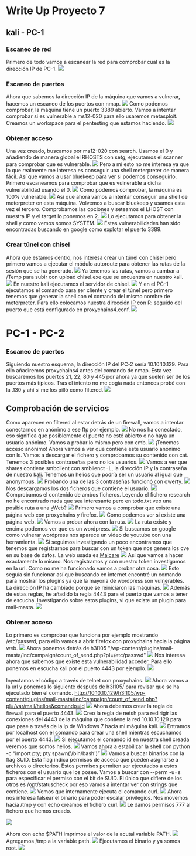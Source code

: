 # Write Up Proyecto 7

## kali - PC-1

### Escaneo de red

Primero de todo vamos a escanear la red para comprobar cual es la dirección IP de PC-1.
![](./img/Pasted%20image%2020240424190849.png)

### Escaneo de puertos

Ahora que sabemos la dirección IP de la máquina que vamos a vulnerar, hacemos un escaneo de los puertos con nmap.
![](./img/Pasted%20image%2020240424194525.png)
Como podemos comprobar, la máquina tiene un puerto 3389 abierto. Vamos a intentar comprobar si es vulnerable a ms12-020 para ello usaremos metasploit.
Creamos un workspace para el pentesting que estamos haciendo.
![](./img/Pasted%20image%2020240424194733.png)

### Obtener acceso

Una vez creado, buscamos por ms12-020 con search. Usamos el 0 y añadiendo de manera global el RHOSTS con setg, ejecutamos el scanner para comprobar que es vulnerable.
![](./img/Pasted%20image%2020240424194834.png)
Pero a mi esto no me interesa ya que lo que realmente me interesa es conseguir una shell meterpreter de manera fácil. 
Así que vamos a usar bluekeep para ver si podemos conseguirlo. Primero escaneamos para comprobar que es vulnerable a dicha vulnerabilidad usando el 0.
![](./img/Pasted%20image%2020240424195058.png)
Como podemos comprobar, la máquina es 100% vulnerable.
![](./img/Pasted%20image%2020240424195141.png)
Así que ahora vamos a intentar conseguir una shell de meterpreter en esta máquina. Volvemos a buscar bluekeep y usamos esta vez el tercero. Comprobamos las opciones y seteamos el LHOST con nuestra IP y el target lo ponemos en 2.
![](Pasted%20image%2020240424200507.png)
Lo ejecutamos para obtener la shell y como vemos somos SYSTEM.
![](Pasted%20image%2020240424200950.png)
Estas vulnerabilidades han sido encontradas buscando en google como explotar el puerto 3389.

### Crear túnel con chisel

Ahora que estamos dentro, nos interesa crear un túnel con chisel pero primero vamos a ejecutar el módulo autoroute para obtener las rutas de la sesión que se ha generado.
![](./img/Pasted%20image%2020240424201330.png)
Ya tenemos las rutas, vamos a cambar a /Temp para subir con upload chisel.exe que se encuentra en nuestro kali.
![](./img/Pasted%20image%2020240424201643.png)
En nuestro kali ejecutamos el servidor de chisel.
![](./img/Pasted%20image%2020240424201740.png)
Y en el PC-1 ejecutamos el comando para ser cliente y crear el túnel pero primero tenemos que generar la shell con el comando del mismo nombre de meterpreter. Para ello colocamos nuestra dirección IP con R: seguido del puerto que está configurado en proxychains4.conf.
![](./img/Pasted%20image%2020240424201949.png)

# PC-1 - PC-2

### Escaneo de puertos

Siguiendo nuestro esquema, la dirección IP del PC-2 sería 10.10.10.129. Para ello añadiremos proxychains4 antes del comando de nmap. Esta vez buscaremos los puertos 21, 22, 80 y 445 por ahora ya que suelen ser de los puertos más típicos.  Tras el intento no me cogía nada entonces probé con la .130 y ahí si me los pilló como filtered.
![](./img/Pasted%20image%2020240424210445.png)

## Comprobación de servicios

Como aparecen en filtered al estar detrás de un firewall, vamos a intentar conectarnos en anónimo a ese ftp por ejemplo.
![](./img/Pasted%20image%2020240424211047.png)
No nos ha conectado, eso significa que posiblemente el puerto no esté abierto o no haya un usuario anónimo.  Vamos a probar lo mismo pero con cmb.
![](./img/Pasted%20image%2020240424211146.png)
¡Tenemos acceso anónimo! Ahora vamos a ver que contiene este usuario anónimo con ls. Vamos a descargar el fichero y comprobamos su contenido con cat. Tenemos 3 posibles contraseñas pero no los usuarios.
![](./img/Pasted%20image%2020240424211414.png)
Vamos a ver que shares contiene smbclient con smblienct -L, la dirección IP y la contraseña de nuestro kali. Tenemos un helios que podría ser un usuario al igual que anonymous.
![](./img/Pasted%20image%2020240424211909.png)
Probando una de las 3 contraseñas funcionó con qwerty.
![](./img/Pasted%20image%2020240424212116.png)
Nos descargamos los dos ficheros que contiene el usuario.
![](./img/Pasted%20image%2020240424212501.png)
Comprobamos el contenido de ambos ficheros. Leyendo el fichero research no he encontrado nada que sea interesante pero en todo.txt veo una posible ruta a una ¿Web?
![](./img/Pasted%20image%2020240424212720.png)
Primero vamos a comprobar que existe una página web con proxychains y firefox. 
![](./img/Pasted%20image%2020240424213101.png)
Como podemos ver si existe una página web.
![](./img/Pasted%20image%2020240424212805.png)
Vamos a probar ahora con la ruta.
![](./img/Pasted%20image%2020240424213039.png)
La ruta existe y encima podemos ver que es un wordpress.
![](./img/Pasted%20image%2020240424213020.png)
Si buscamos en google como vulnerar wordpress nos aparece un video de youtube con una herramienta.
![](./img/Pasted%20image%2020240424213424.png)
Si seguimos investigando un poco encontramos que tenemos que registrarnos para buscar con un token que nos genera los cve en su base de datos. La web usada es [Malcare](./img/https://www.malcare.com/blog/how-to-use-wpscan/)
![](Pasted%20image%2020240424214224.png)
Así que vamos a hacer exactamente lo mismo. Nos registramos y con nuestro token investigamos en la url. Como no me ha funcionado vamos a probar otra cosa.
![](./img/Pasted%20image%2020240424214955.png)
Esto seguía sin funcionar así que buscando en internet encontré un comando para mostrar los plugins ya que la mayoría de wordpress son vulnerables. La dirección IP ha cambiado porque se reiniciaron las máquinas.
![](./img/Pasted%20image%2020240425090345.png)
Además de estas reglas, he añadido la regla 4443 para el puerto que vamos a tener de escucha.
Investigando sobre estos plugins, vi que existe un plugin para mail-masta.
![](./img/Pasted%20image%2020240425090510.png)

### Obtener acceso 

Lo primero es comprobar que funciona por ejemplo mostrando /etc/passwd, para ello vamos a abrir firefox con proxychains hacia la página web.
![](./img/Pasted%20image%2020240425090810.png)
Ahora ponemos detrás de h3l105 "/wp-content/plugins/mail-masta/inc/campaign/count_of_send.php?pl=/etc/passwd"
![](./img/Pasted%20image%2020240425090657.png)
Nos interesa ahora que sabemos que existe esta vulnerabilidad acceder. Para ello ponemos en escucha kali por el puerto 4443 por ejemplo.
![](./img/Pasted%20image%2020240425090934.png)

Inyectamos el código a través de telnet con proxychains.
![](./img/Pasted%20image%2020240425091214.png)
Ahora vamos a la url y ponemos lo siguiente después de h3l105/ para revisar que se ha ejecutado bien el comando. http://10.10.10.129/h3l105/wp-content/plugins/mail-masta/inc/campaign/count_of_send.php?pl=/var/mail/helios&comando=id
![](./img/Pasted%20image%2020240425091420.png)
Ahora debemos crear la regla de firewall para el puerto 4443.
![](./img/Pasted%20image%2020240425095123.png)
Creo la regla de netsh para redirigir las conexiones del 4443 de la máquina que contiene la red 10.10.10.129 para que pase a través de la ip de Windows 7 hacia mi máquina kali.
![](./img/Pasted%20image%2020240425095712.png)
Entramos por localhost con el comando para crear una shell mientras escuchamos por el puerto 4443.
![](./img/Pasted%20image%2020240425095903.png)
Si ejecutamos el comando id en nuestra shell creada veremos que somos helios.
![](./img/Pasted%20image%2020240425095956.png)
Vamos ahora a estabilizar la shell con python -c “import pty; pty.spawn('/bin/bash')”
![](./img/Pasted%20image%2020240425100103.png)
Vamos a buscar binarios con la flag SUID. Esta flag indica permisos de acceso que pueden asignarse a archivos o directorios. Estos permisos permiten ser ejecutados a estos ficheros con el usuario que los posee.
Vamos a buscar con --perm -u=s para especificar el permiso con el bit de SUID.
El único que difiere de los otros es /opt/statuscheck por eso vamos a intentar ver con strings que contiene.
![](./img/Pasted%20image%2020240425100513.png)
Vemos que internamente ejecuta el comando curl.
![](./img/Pasted%20image%2020240425100735.png)
Ahora nos interesa falsear el binario para poder escalar privilegios. Nos movemos hacia /tmp y con echo creamos el fichero curl.
![](./img/Pasted%20image%2020240425101129.png)
Le damos permisos 777 al fichero que hemos creado.

![](./img/Pasted%20image%2020240425101208.png)

Ahora con echo $PATH imprimos el valor de la acutal variable PATH.
![](./img/Pasted%20image%2020240425101314.png)
Agregamos /tmp a la variable path.
![](./img/Pasted%20image%2020240425101354.png)
Ejecutamos el binario y ya somos root.
![](./img/Pasted%20image%2020240425101444.png)
